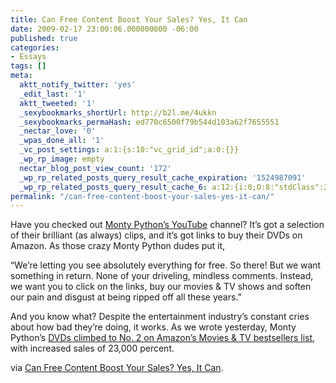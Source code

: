 ```yaml
---
title: Can Free Content Boost Your Sales? Yes, It Can
date: 2009-02-17 23:00:06.000000000 -06:00
published: true
categories:
- Essays
tags: []
meta:
  aktt_notify_twitter: 'yes'
  _edit_last: '1'
  aktt_tweeted: '1'
  _sexybookmarks_shortUrl: http://b2l.me/4ukkn
  _sexybookmarks_permaHash: ed770c6500f79b544d103a62f7655551
  _nectar_love: '0'
  _wpas_done_all: '1'
  _vc_post_settings: a:1:{s:10:"vc_grid_id";a:0:{}}
  _wp_rp_image: empty
  nectar_blog_post_view_count: '172'
  _wp_rp_related_posts_query_result_cache_expiration: '1524987091'
  _wp_rp_related_posts_query_result_cache_6: a:12:{i:0;O:8:"stdClass":2:{s:7:"post_id";s:4:"1347";s:5:"score";s:17:"38.50861109121816";}i:1;O:8:"stdClass":2:{s:7:"post_id";s:4:"1030";s:5:"score";s:18:"24.107347729953446";}i:2;O:8:"stdClass":2:{s:7:"post_id";s:4:"1133";s:5:"score";s:18:"22.235161011565292";}i:3;O:8:"stdClass":2:{s:7:"post_id";s:4:"6817";s:5:"score";s:18:"18.127025272958342";}i:4;O:8:"stdClass":2:{s:7:"post_id";s:4:"1797";s:5:"score";s:18:"14.868544193475435";}i:5;O:8:"stdClass":2:{s:7:"post_id";s:4:"1255";s:5:"score";s:18:"14.868544193475435";}i:6;O:8:"stdClass":2:{s:7:"post_id";s:4:"4406";s:5:"score";s:18:"13.732576118271934";}i:7;O:8:"stdClass":2:{s:7:"post_id";s:3:"291";s:5:"score";s:18:"13.732576118271934";}i:8;O:8:"stdClass":2:{s:7:"post_id";s:3:"700";s:5:"score";s:18:"12.921645902038849";}i:9;O:8:"stdClass":2:{s:7:"post_id";s:4:"4537";s:5:"score";s:18:"12.813511459520642";}i:10;O:8:"stdClass":2:{s:7:"post_id";s:4:"1778";s:5:"score";s:18:"12.671319616105697";}i:11;O:8:"stdClass":2:{s:7:"post_id";s:4:"1423";s:5:"score";s:18:"12.671319616105697";}}
permalink: "/can-free-content-boost-your-sales-yes-it-can/"
---
```

Have you checked out <a href="http://www.youtube.com/montypython" target="_blank" rel="nofollow">Monty Python’s YouTube</a> channel? It’s got a selection of their brilliant (as always) clips, and it’s got links to buy their DVDs on Amazon. As those crazy Monty Python dudes put it,

“We’re letting you see absolutely everything for free. So there! But we want something in return. None of your driveling, mindless comments. Instead, we want you to click on the links, buy our movies &amp; TV shows and soften our pain and disgust at being ripped off all these years.”

And you know what? Despite the entertainment industry’s constant cries about how bad they’re doing, it works. As we wrote yesterday, Monty Python’s <a href="http://mashable.com/2009/01/21/youtube-click-to-buy-overlay-ads/" rel="nofollow">DVDs climbed to No. 2 on Amazon’s Movies &amp; TV bestsellers list</a>, with increased sales of 23,000 percent.

via <a href="http://mashable.com/2009/01/22/youtube-boost-sales" rel="nofollow">Can Free Content Boost Your Sales? Yes, It Can</a>.

